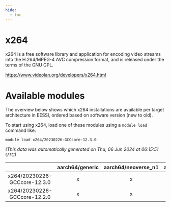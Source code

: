 ```yaml
---
hide:
  - toc
---
```


x264
====


x264 is a free software library and application for encoding video streams into the H.264/MPEG-4 AVC compression format, and is released under the terms of the GNU GPL.

https://www.videolan.org/developers/x264.html
# Available modules


The overview below shows which x264 installations are available per target architecture in EESSI, ordered based on software version (new to old).

To start using x264, load one of these modules using a `module load` command like:

```shell
module load x264/20230226-GCCcore-12.3.0
```

*(This data was automatically generated on Thu, 06 Jun 2024 at 06:15:51 UTC)*  

| |aarch64/generic|aarch64/neoverse_n1|aarch64/neoverse_v1|x86_64/generic|x86_64/amd/zen2|x86_64/amd/zen3|x86_64/intel/haswell|x86_64/intel/skylake_avx512|
| :---: | :---: | :---: | :---: | :---: | :---: | :---: | :---: | :---: |
|x264/20230226-GCCcore-12.3.0|x|x|x|x|x|x|x|x|
|x264/20230226-GCCcore-12.2.0|x|x|x|x|x|x|x|x|
